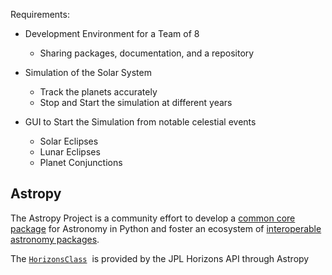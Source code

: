 Requirements:
- Development Environment for a Team of 8
	- Sharing packages, documentation, and a repository
	
- Simulation of the Solar System
	-   Track the planets accurately
	-   Stop and Start the simulation at different years
    
-   GUI to Start the Simulation from notable celestial events
	-   Solar Eclipses
	-   Lunar Eclipses
    -   Planet Conjunctions

## Astropy
The Astropy Project is a community effort to develop a [common core package](http://docs.astropy.org/) for Astronomy in Python and foster an ecosystem of [interoperable astronomy packages](https://www.astropy.org/affiliated/index.html).

The [`HorizonsClass`](https://astroquery.readthedocs.io/en/latest/api/astroquery.jplhorizons.HorizonsClass.html#astroquery.jplhorizons.HorizonsClass "astroquery.jplhorizons.HorizonsClass")  is provided by the JPL Horizons API through Astropy



